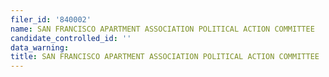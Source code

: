 ```yaml
---
filer_id: '840002'
name: SAN FRANCISCO APARTMENT ASSOCIATION POLITICAL ACTION COMMITTEE
candidate_controlled_id: ''
data_warning: 
title: SAN FRANCISCO APARTMENT ASSOCIATION POLITICAL ACTION COMMITTEE
---
```


